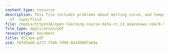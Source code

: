 ```yaml
---
content_type: resource
description: This file includes problems about melting curve, and temperature?dependency
  of  superfluid.
file: /media/https%3A/open-learning-course-data-rc.s3.amazonaws.com/8-513-many-body-theory-for-condensed-matter-systems-fall-2004/fdfd5e68a272f5d67d99043d9807ab9a_8513p4.pdf
file_type: application/pdf
resourcetype: Document
title: 8513p4.pdf
uid: fdfd5e68-a272-f5d6-7d99-043d9807ab9a
---
```

